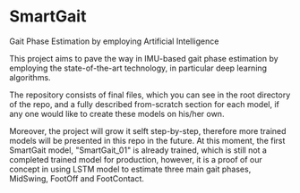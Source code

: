 # SmartGait
Gait Phase Estimation by employing Artificial Intelligence

This project aims to pave the way in IMU-based gait phase estimation by employing the state-of-the-art technology, in particular deep learning algorithms.

The repository consists of final files, which you can see in the root directory of the repo, and a fully described from-scratch section for each model, if any one would like to create these models on his/her own.

Moreover, the project will grow it selft step-by-step, therefore more trained models will be presented in this repo in the future.
At this moment, the first SmartGait model, "SmartGait_01" is already trained, which is still not a completed trained model for production, however, it is a proof of our concept in using LSTM model to estimate three main gait phases, MidSwing, FootOff and FootContact.
